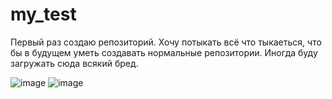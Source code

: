# my_test
Первый раз создаю репозиторий. Хочу потыкать всё что тыкаеться, что бы в будущем уметь создавать нормальные репозитории.
Иногда буду загружать сюда всякий бред.

![image](https://github.com/user-attachments/assets/6b51fc27-f2cc-403b-bcad-8f0e0f96bb0f) ![image](https://github.com/user-attachments/assets/a5de690e-c1b2-4018-b872-5f7f36492824)


